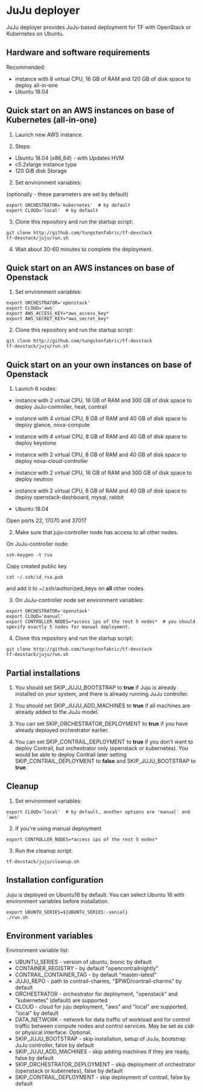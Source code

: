 # JuJu deployer

JuJu deployer provides JuJu-based deployment for TF with OpenStack or Kubernetes on Ubuntu.

## Hardware and software requirements

Recommended:
- instance with 8 virtual CPU, 16 GB of RAM and 120 GB of disk space to deploy all-in-one
- Ubuntu 18.04

## Quick start on an AWS instances on base of Kubernetes (all-in-one)

1. Launch new AWS instance.

1. Steps:
- Ubuntu 18.04 (x86_64) - with Updates HVM
- c5.2xlarge instance type
- 120 GiB disk Storage

2. Set environment variables:

(optionally - these parameters are set by default)

```
export ORCHESTRATOR='kubernetes'  # by default
export CLOUD='local'  # by default
```

3. Clone this repository and run the startup script:

```
git clone http://github.com/tungstenfabric/tf-devstack
tf-devstack/juju/run.sh
```

4. Wait about 30-60 minutes to complete the deployment.


## Quick start on an AWS instances on base of Openstack

1. Set environment variables:
```
export ORCHESTRATOR='openstack'
export CLOUD='aws'
export AWS_ACCESS_KEY=*aws_access_key*
export AWS_SECRET_KEY=*aws_secret_key*
```

2. Clone this repository and run the startup script:
```
git clone http://github.com/tungstenfabric/tf-devstack
tf-devstack/juju/run.sh
```

## Quick start on an your own instances on base of Openstack

1. Launch 6 nodes:

- instance with 2 virtual CPU, 16 GB of RAM and 300 GB of disk space to deploy JuJu-controller, heat, contrail
- instance with 4 virtual CPU, 8 GB of RAM and 40 GB of disk space to deploy glance, nova-compute
- instance with 4 virtual CPU, 8 GB of RAM and 40 GB of disk space to deploy keystone
- instance with 2 virtual CPU, 8 GB of RAM and 40 GB of disk space to deploy nova-cloud-controller
- instance with 2 virtual CPU, 16 GB of RAM and 300 GB of disk space to deploy neutron
- instance with 2 virtual CPU, 8 GB of RAM and 40 GB of disk space to deploy openstack-dashboard, mysql, rabbit

- Ubuntu 18.04

Open ports 22, 17070 and 37017

2. Make sure that juju-controller node has access to all other nodes.

On JuJu-controller node:
```
ssh-keygen -t rsa
```

Copy created public key
```
cat ~/.ssh/id_rsa.pub
```
and add it to ~/.ssh/authorized_keys on **all** other nodes.

3. On JuJu-controller node set environment variables:
```
export ORCHESTRATOR='openstack'
export CLOUD='manual'
export CONTROLLER_NODES=*access ips of the rest 5 nodes*  # you should specify exactly 5 nodes for manual deployment.
```

4. Clone this repository and run the startup script:
```
git clone http://github.com/tungstenfabric/tf-devstack
tf-devstack/juju/run.sh
```

## Partial installations

1. You should set SKIP_JUJU_BOOTSTRAP to **true** if Juju is already installed on your system, and there is already running JuJu controller.

2. You should set SKIP_JUJU_ADD_MACHINES to **true** if all machines are already added to the JuJu model.

3. You can set SKIP_ORCHESTRATOR_DEPLOYMENT to **true** if you have already deployed orchestrator earlier.

4. You can set SKIP_CONTRAIL_DEPLOYMENT to **true** if you don't want to deploy Contrail, but orchestrator only (openstack or kubernetes). You would be able to deploy Contrail later setting SKIP_CONTRAIL_DEPLOYMENT to **false** and SKIP_JUJU_BOOTSTRAP to **true**.

## Cleanup
1. Set environment variables:

```
export CLOUD='local'  # by default, another options are 'manual' and 'aws'
```

2. If you're using manual deployment
```
export CONTROLLER_NODES=*access ips of the rest 5 nodes*
```

3. Run the cleanup script:
```
tf-devstack/juju/cleanup.sh
```

## Installation configuration

Juju is deployed on Ubuntu18 by default.
You can select Ubuntu 16 with environment variables before installation.

```
export UBUNTU_SERIES=${UBUNTU_SERIES:-xenial}
./run.sh
```

## Environment variables
Environment variable list:
- UBUNTU_SERIES - version of ubuntu, bionic by default
- CONTAINER_REGISTRY - by default "opencontrailnightly"
- CONTRAIL_CONTAINER_TAG - by default "master-latest"
- JUJU_REPO - path to contrail-charms, "$PWD/contrail-charms" by default
- ORCHESTRATOR - orchestrator for deployment, "openstack" and "kubernetes" (default) are supported
- CLOUD - cloud for juju deployment, "aws" and "local" are supported, "local" by default
- DATA_NETWORK - network for data traffic of workload and for control traffic between compute nodes and control services. May be set as cidr or physical interface. Optional.
- SKIP_JUJU_BOOTSTRAP - skip installation, setup of JuJu, bootstrap JuJu controller, false by default
- SKIP_JUJU_ADD_MACHINES - skip adding machines if they are ready, false by default
- SKIP_ORCHESTRATOR_DEPLOYMENT - skip deployment of orchestrator (openstack or kubernetes), false by default
- SKIP_CONTRAIL_DEPLOYMENT - skip deployment of contrail, false by default
